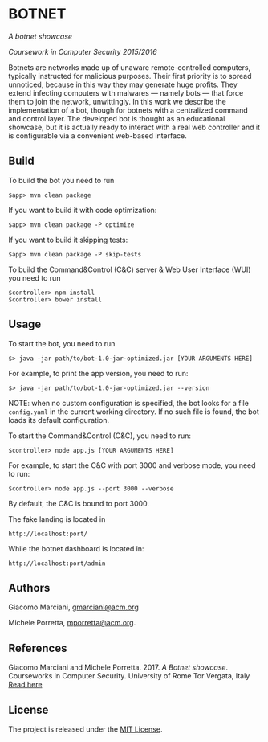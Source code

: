 # BOTNET

*A botnet showcase*

*Coursework in Computer Security 2015/2016*

Botnets are networks made up of unaware remote-controlled computers, typically instructed for
malicious purposes.
Their first priority is to spread unnoticed, because in this way they may generate huge profits.
They extend infecting computers with malwares — namely bots — that force them to join the network,
unwittingly.
In this work we describe the implementation of a bot, though for botnets with a centralized command
and control layer.
The developed bot is thought as an educational showcase, but it is actually ready to interact with a
real web controller and it is configurable via a convenient web-based interface.


## Build
To build the bot you need to run

    $app> mvn clean package

If you want to build it with code optimization:

    $app> mvn clean package -P optimize

If you want to build it skipping tests:

    $app> mvn clean package -P skip-tests

To build the Command&Control (C&C) server & Web User Interface (WUI) you need to run

    $controller> npm install
    $controller> bower install

## Usage  
To start the bot, you need to run

    $> java -jar path/to/bot-1.0-jar-optimized.jar [YOUR ARGUMENTS HERE]

For example, to print the app version, you need to run:

    $> java -jar path/to/bot-1.0-jar-optimized.jar --version
    
NOTE: when no custom configuration is specified, the bot looks for a file `config.yaml`
in the current working directory. If no such file is found, the bot loads its default
configuration.

To start the Command&Control (C&C), you need to run:

    $controller> node app.js [YOUR ARGUMENTS HERE]

For example, to start the C&C with port 3000 and verbose mode, you need to run:

    $controller> node app.js --port 3000 --verbose

By default, the C&C is bound to port 3000.

The fake landing is located in 

    http://localhost:port/

While the botnet dashboard is located in: 

	http://localhost:port/admin


## Authors
Giacomo Marciani, [gmarciani@acm.org](mailto:gmarciani@acm.org)

Michele Porretta, [mporretta@acm.org](mailto:mporretta@acm.org).


## References
Giacomo Marciani and Michele Porretta. 2017. *A Botnet showcase*. Courseworks in Computer Security. University of Rome Tor Vergata, Italy [Read here](https://gmarciani.com)


## License
The project is released under the [MIT License](https://opensource.org/licenses/MIT).

